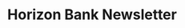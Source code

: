 ---
title: Horizon Bank Newsletter
image: images/slides/responsive-horizon.jpg
width: 2500
height: 1406
---